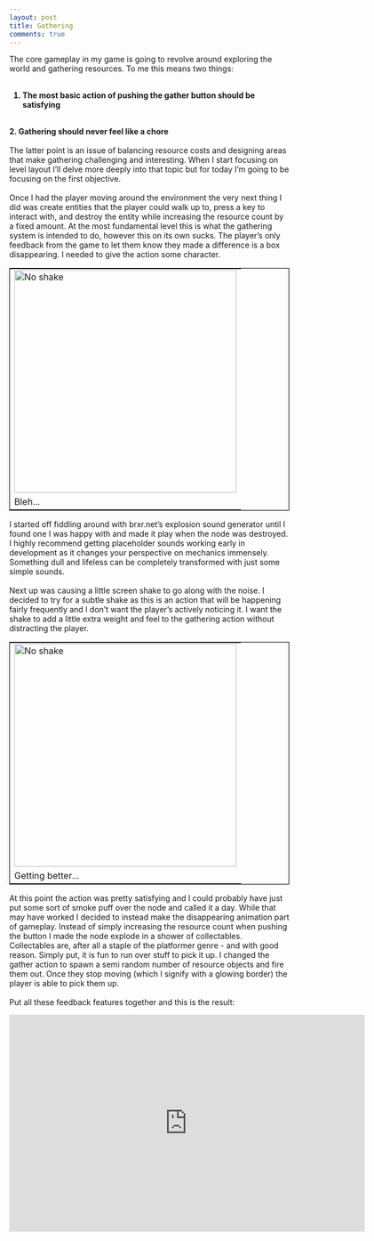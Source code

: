 ```yaml
---
layout: post
title: Gathering
comments: true
---
```

The core gameplay in my game is going to revolve around exploring the world and gathering resources. To me this means two things: 
<br/><br/>
<b>
1.	The most basic action of pushing the gather button should be satisfying
<br/>
2.	Gathering should never feel like a chore
</b>
<br/>
<br/>
The latter point is an issue of balancing resource costs and designing areas that make gathering challenging and interesting. When I start focusing on level layout I’ll delve more deeply into that topic but for today I’m going to be focusing on the first objective. 
<br/><br/>
Once I had the player moving around the environment the very next thing I did was create entities that the player could walk up to, press a key to interact with, and destroy the entity while increasing the resource count by a fixed amount. At the most fundamental level this is what the gathering system is intended to do, however this on its own sucks. The player’s only feedback from the game to let them know they made a difference is a box disappearing. I needed to give the action some character.
<br/>
<table style="border: 1px solid black;">
  <tr>
    <td>
      <img src="{{ site.baseurl }}/images/gathering_noshake.gif" alt="No shake" style="width: 400px;"/>
    </td>
  </tr>
  <tr>
    <td>
      Bleh...
    </td>
  </tr>
</table>

I started off fiddling around with brxr.net’s explosion sound generator until I found one I was happy with and made it play when the node was destroyed. I highly recommend getting placeholder sounds working early in development as it changes your perspective on mechanics immensely. Something dull and lifeless can be completely transformed with just some simple sounds. 
<br/><br/>
Next up was causing a little screen shake to go along with the noise. I decided to try for a subtle shake as this is an action that will be happening fairly frequently and I don’t want the player’s actively noticing it. I want the shake to add a little extra weight and feel to the gathering action without distracting the player.
<br/>

<table style="border: 1px solid black;">
  <tr>
    <td>
      <img src="{{ site.baseurl }}/images/gathering_shake.gif" alt="No shake" style="width: 400px;"/>
    </td>
  </tr>
  <tr>
    <td>
      Getting better...
    </td>
  </tr>
</table>


At this point the action was pretty satisfying and I could probably have just put some sort of smoke puff over the node and called it a day. While that may have worked I decided to instead make the disappearing animation part of gameplay. Instead of simply increasing the resource count when pushing the button I made the node explode in a shower of collectables. Collectables are, after all a staple of the platformer genre - and with good reason. Simply put, it is fun to run over stuff to pick it up. I changed the gather action to spawn a semi random number of resource objects and fire them out. Once they stop moving (which I signify with a glowing border) the player is able to pick them up.  
<br/>
Put all these feedback features together and this is the result:

<iframe width="640" height="390" src="https://www.youtube.com/embed/L-OcOxOHelM" frameborder="0" allowfullscreen></iframe>
